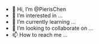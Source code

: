 - 👋 Hi, I’m @PierisChen
- 👀 I’m interested in ...
- 🌱 I’m currently learning ...
- 💞️ I’m looking to collaborate on ...
- 📫 How to reach me ...

<!---
PierisRapae/PierisRapae is a ✨ special ✨ repository because its `README.md` (this file) appears on your GitHub profile.
You can click the Preview link to take a look at your changes.
--->
